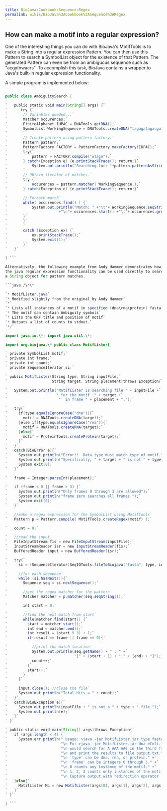 ```yaml
---
title: BioJava:Cookbook:Sequence:Regex
permalink: wikis/BioJava%3ACookbook%3ASequence%3ARegex
---
```


How can make a motif into a regular expression?
-----------------------------------------------

One of the interesting things you can do with BioJava's MotifTools is to
make a String into a regular expression Pattern. You can then use this
Pattern to search a SymbolList object for the existence of that Pattern.
The generated Pattern can even be from an ambiguous sequence such as
"acgytnwacrs". To accomplish this task, BioJava contains a wrapper to
Java's built-in regular expression functionality.

A simple program is implemented below:

```java // Biojava imports import org.biojava.bio.\*;

public class AmbiguitySearch {

`   public static void main(String[] args) {`  
`      try {`  
`       // Variables needed...`  
`       Matcher occurences;`  
`       FiniteAlphabet IUPAC = DNATools.getDNA();`  
`       SymbolList WorkingSequence = DNATools.createDNA("tagagatagacgatagc");`  
`       `  
`       // Create pattern using pattern factory.`  
`       Pattern pattern;`  
`       PatternFactory FACTORY = PatternFactory.makeFactory(IUPAC);`  
`       try{`  
`           pattern = FACTORY.compile("wtagn");`  
`       } catch(Exception e) {e.printStackTrace(); return;}`  
`           System.out.println("Searching for: "+pattern.patternAsString());`  
`       `  
`       // Obtain iterator of matches.`  
`       try {`  
`           occurences = pattern.matcher( WorkingSequence );`  
`       } catch(Exception e) {e.printStackTrace(); return;}`

`       // Foreach match`  
`       while( occurences.find() ) {`  
`           System.out.println("Match: " +"\t"+ WorkingSequence.seqString() `  
`                       +"\n"+ occurences.start() +"\t"+ occurences.group().seqString());`  
`       }`  
`       }`  
`       `  
`       catch (Exception ex) {`  
`           ex.printStackTrace();`  
`           System.exit(1);`  
`       }`  
`   }`

} ```

Alternatively, the following example from Andy Hammer demonstrates how
the java regular expression functionality can be used directly to search
a String object for pattern matches.

```java /\*\*

`* MotifLister.java`  
`* Modified slightly from the original by Andy Hammer`  
`*`  
`* Lists all instances of a motif in specified (dna\rna\protein) fasta file.`  
`* The motif can contain Ambiguity symbols`  
`* Lists the ORF title and position of motif`  
`* Outputs a list of counts to stdout.`  
`*/`

import java.io.\*; import java.util.\*;

import org.biojava.\* public class MotifLister{

` private SymbolList motif;`  
` private int frame;`  
` private int count;`  
` private SequenceIterator si;`

` public MotifLister(String type, String inputFile,`  
`                    String target, String placement)throws Exception{`

`   System.out.println("MotifLister is searching file " + inputFile +`  
`                      " for the motif '" + target +`  
`                       "' in frame " + placement + ".");`

`   try{`  
`     if(type.equalsIgnoreCase("dna")){`  
`       motif = DNATools.createDNA(target);`  
`     }else if(type.equalsIgnoreCase("rna")){`  
`       motif = RNATools.createRNA(target);`  
`     }else{`  
`       motif = ProteinTools.createProtein(target);`  
`     }`  
`   }`  
`   catch(BioError e){`  
`     System.out.println("Error!!  Data type must match type of motif.");`  
`     System.out.println("Specifically, " + target + " is not " + type);`  
`     System.exit(0);`  
`   }`

`   frame = Integer.parseInt(placement);`

`   if (frame < 0 || frame > 3) {`  
`     System.out.println("Only frames 0 through 3 are allowed");`  
`     System.out.println("frame zero searches all frames.");`  
`     System.exit(0);`  
`   }`

`   //make a regex expression for the SymbolList using MotifTools`  
`   Pattern p = Pattern.compile( MotifTools.createRegex(motif) );`

`   count = 0;`

`   //read the input`  
`   FileInputStream fis = new FileInputStream(inputFile);`  
`   InputStreamReader isr = new InputStreamReader(fis);`  
`   BufferedReader input = new BufferedReader(isr);`

`   try{`  
`     si = (SequenceIterator)SeqIOTools.fileToBiojava("fasta", type, input);`

`     //for each sequence`  
`     while (si.hasNext()){`  
`       Sequence seq = si.nextSequence();`

`       //get the regex matcher for the pattern`  
`       Matcher matcher = p.matcher(seq.seqString());`

`       int start = 0;`

`       //find the next match from start`  
`       while(matcher.find(start)) {`  
`         start = matcher.start();`  
`         int end = matcher.end();`  
`         int result = (start % 3) + 1;`  
`         if(result == frame || frame == 0){`

`           //print the match location`  
`           System.out.println(seq.getName() + " : " +`  
`                              "[" + (start + 1) + "," + (end) + "]");`  
`           count++;`  
`         }`  
`         start++;`  
`       }`  
`     }`

`     input.close(); //close the file`  
`     System.out.println("Total Hits = " + count);`  
`   }`  
`   catch(BioException e){`  
`     System.out.println(inputFile + " is not a " + type + " file.");`  
`     System.out.println(e);`  
`   }`  
` }`

` public static void main(String[] args)throws Exception{`  
`   if (args.length < 4) {`  
`     System.err.println(" Usage: >java -jar MotifLister.jar type fastaFile motif frame" +`  
`                        "\n Ex: >java -jar MotifLister.jar dna eColi.fasta AAAAAAG 3 > output.txt" +`  
`                        "\n would search for A AAA AAG in the third frame in dna file eColi.fasta" +`  
`                        "\n and print the results to file output.txt." +`  
`                        "\n 'type' can be dna, rna, or protein." +`  
`                        "\n 'frame' can be integers 0 through 3." +`  
`                        "\n 0 counts any instance of the motif." +`  
`                        "\n 1, 2, 3 counts only instances of the motif in the specified frame." +`  
`                        "\n Capture output with redirection operator '>'.");`  
`   }else{`  
`     MotifLister ML = new MotifLister(args[0], args[1], args[2], args[3]);`  
`   }`  
` }`

} ```
